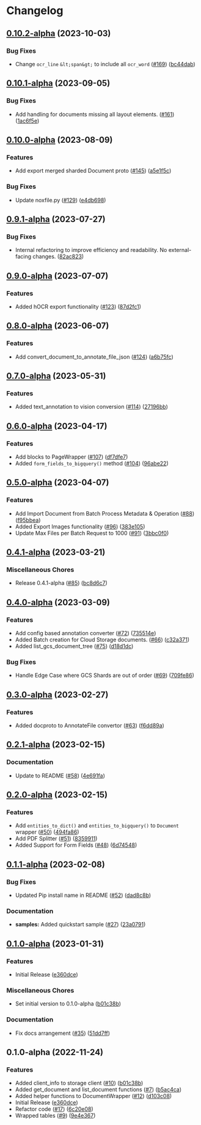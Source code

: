 # Changelog

## [0.10.2-alpha](https://github.com/googleapis/python-documentai-toolbox/compare/v0.10.1-alpha...v0.10.2-alpha) (2023-10-03)


### Bug Fixes

* Change `ocr_line` `&lt;span&gt;` to include all `ocr_word` ([#169](https://github.com/googleapis/python-documentai-toolbox/issues/169)) ([bc44dab](https://github.com/googleapis/python-documentai-toolbox/commit/bc44dabdbee713f54d3e4f9864195af924677e3a))

## [0.10.1-alpha](https://github.com/googleapis/python-documentai-toolbox/compare/v0.10.0-alpha...v0.10.1-alpha) (2023-09-05)


### Bug Fixes

* Add handling for documents missing all layout elements. ([#161](https://github.com/googleapis/python-documentai-toolbox/issues/161)) ([1ac6f5e](https://github.com/googleapis/python-documentai-toolbox/commit/1ac6f5e0e458cfd48594a69c857bcb0d8e1ab6e5))

## [0.10.0-alpha](https://github.com/googleapis/python-documentai-toolbox/compare/v0.9.1-alpha...v0.10.0-alpha) (2023-08-09)


### Features

* Add export merged sharded Document proto ([#145](https://github.com/googleapis/python-documentai-toolbox/issues/145)) ([a5e1f5c](https://github.com/googleapis/python-documentai-toolbox/commit/a5e1f5c331025d2cd748c952147f206595431cc7))


### Bug Fixes

* Update noxfile.py ([#129](https://github.com/googleapis/python-documentai-toolbox/issues/129)) ([e4db698](https://github.com/googleapis/python-documentai-toolbox/commit/e4db698d2de4bbe08417ff297523d0ac834d3031))

## [0.9.1-alpha](https://github.com/googleapis/python-documentai-toolbox/compare/v0.9.0-alpha...v0.9.1-alpha) (2023-07-27)


### Bug Fixes

* Internal refactoring to improve efficiency and readability. No external-facing changes. ([82ac823](https://github.com/googleapis/python-documentai-toolbox/commit/82ac823a7d207f1e9bd144e836e0f28c47f8ce47))

## [0.9.0-alpha](https://github.com/googleapis/python-documentai-toolbox/compare/v0.8.0-alpha...v0.9.0-alpha) (2023-07-07)


### Features

* Added hOCR export functionality ([#123](https://github.com/googleapis/python-documentai-toolbox/issues/123)) ([87d2fc1](https://github.com/googleapis/python-documentai-toolbox/commit/87d2fc160db3d9d5c3306f7e607f148462747aec))

## [0.8.0-alpha](https://github.com/googleapis/python-documentai-toolbox/compare/v0.7.0-alpha...v0.8.0-alpha) (2023-06-07)


### Features

* Add convert_document_to_annotate_file_json ([#124](https://github.com/googleapis/python-documentai-toolbox/issues/124)) ([a6b75fc](https://github.com/googleapis/python-documentai-toolbox/commit/a6b75fc11f07a71e436c65b8b2d6f357f18fc6a5))

## [0.7.0-alpha](https://github.com/googleapis/python-documentai-toolbox/compare/v0.6.0-alpha...v0.7.0-alpha) (2023-05-31)


### Features

* Added text_annotation to vision conversion ([#114](https://github.com/googleapis/python-documentai-toolbox/issues/114)) ([27196bb](https://github.com/googleapis/python-documentai-toolbox/commit/27196bbb6e8e90ef6ebcc5f97690b9751d70fd9b))

## [0.6.0-alpha](https://github.com/googleapis/python-documentai-toolbox/compare/v0.5.0-alpha...v0.6.0-alpha) (2023-04-17)


### Features

* Add blocks to PageWrapper ([#107](https://github.com/googleapis/python-documentai-toolbox/issues/107)) ([df7dfe7](https://github.com/googleapis/python-documentai-toolbox/commit/df7dfe7b79d39010d5addb3fa861a9c803caae45))
* Added `form_fields_to_bigquery()` method ([#104](https://github.com/googleapis/python-documentai-toolbox/issues/104)) ([96abe22](https://github.com/googleapis/python-documentai-toolbox/commit/96abe220c9909bcc5642ea146c06fd082a2f8009))

## [0.5.0-alpha](https://github.com/googleapis/python-documentai-toolbox/compare/v0.4.1-alpha...v0.5.0-alpha) (2023-04-07)


### Features

* Add Import Document from Batch Process Metadata & Operation ([#88](https://github.com/googleapis/python-documentai-toolbox/issues/88)) ([f95bbea](https://github.com/googleapis/python-documentai-toolbox/commit/f95bbeab818f37a9885f6025af04ad102e3e2b25))
* Added Export Images functionality ([#96](https://github.com/googleapis/python-documentai-toolbox/issues/96)) ([383e105](https://github.com/googleapis/python-documentai-toolbox/commit/383e1056669a07995825b4756a4100bb305bb98b))
* Update Max Files per Batch Request to 1000 ([#91](https://github.com/googleapis/python-documentai-toolbox/issues/91)) ([3bbc0f0](https://github.com/googleapis/python-documentai-toolbox/commit/3bbc0f08506be65392a19d9caec3450d68311989))

## [0.4.1-alpha](https://github.com/googleapis/python-documentai-toolbox/compare/v0.4.0-alpha...v0.4.1-alpha) (2023-03-21)


### Miscellaneous Chores

* Release 0.4.1-alpha ([#85](https://github.com/googleapis/python-documentai-toolbox/issues/85)) ([bc8d6c7](https://github.com/googleapis/python-documentai-toolbox/commit/bc8d6c75fdee7e3efd8138916a731a881cec8811))

## [0.4.0-alpha](https://github.com/googleapis/python-documentai-toolbox/compare/v0.3.0-alpha...v0.4.0-alpha) (2023-03-09)


### Features

* Add config based annotation converter ([#72](https://github.com/googleapis/python-documentai-toolbox/issues/72)) ([735514e](https://github.com/googleapis/python-documentai-toolbox/commit/735514e9120698487c47a7ec1107fb6f48c26ce1))
* Added Batch creation for Cloud Storage documents. ([#66](https://github.com/googleapis/python-documentai-toolbox/issues/66)) ([c32a371](https://github.com/googleapis/python-documentai-toolbox/commit/c32a371696047389b5baafe317d4c51449c6d7e9))
* Added list_gcs_document_tree ([#75](https://github.com/googleapis/python-documentai-toolbox/issues/75)) ([d18d1dc](https://github.com/googleapis/python-documentai-toolbox/commit/d18d1dc9a4c6cbd36b7a918ab26a9e229230747f))


### Bug Fixes

* Handle Edge Case where GCS Shards are out of order ([#69](https://github.com/googleapis/python-documentai-toolbox/issues/69)) ([709fe86](https://github.com/googleapis/python-documentai-toolbox/commit/709fe86dc883ee3dd2c250e1da936c9e5b77b1b9))

## [0.3.0-alpha](https://github.com/googleapis/python-documentai-toolbox/compare/v0.2.1-alpha...v0.3.0-alpha) (2023-02-27)


### Features

* Added docproto to AnnotateFile convertor ([#63](https://github.com/googleapis/python-documentai-toolbox/issues/63)) ([f6dd89a](https://github.com/googleapis/python-documentai-toolbox/commit/f6dd89ae2d12a990439358d0aa8f94566fba28bb))

## [0.2.1-alpha](https://github.com/googleapis/python-documentai-toolbox/compare/v0.2.0-alpha...v0.2.1-alpha) (2023-02-15)


### Documentation

* Update to README ([#58](https://github.com/googleapis/python-documentai-toolbox/issues/58)) ([4e691fa](https://github.com/googleapis/python-documentai-toolbox/commit/4e691fa8f46a24dbb2bf451f8e0d305c5c9ef607))

## [0.2.0-alpha](https://github.com/googleapis/python-documentai-toolbox/compare/v0.1.1-alpha...v0.2.0-alpha) (2023-02-15)


### Features

* Add `entities_to_dict()` and `entities_to_bigquery()` to `Document` wrapper ([#50](https://github.com/googleapis/python-documentai-toolbox/issues/50)) ([494fa86](https://github.com/googleapis/python-documentai-toolbox/commit/494fa864998b340e052f693ee963a4370128ae80))
* Add PDF Splitter ([#51](https://github.com/googleapis/python-documentai-toolbox/issues/51)) ([8359911](https://github.com/googleapis/python-documentai-toolbox/commit/8359911b55f4545421fa6ddc6f069eaf0311391d))
* Added Support for Form Fields ([#48](https://github.com/googleapis/python-documentai-toolbox/issues/48)) ([6d74548](https://github.com/googleapis/python-documentai-toolbox/commit/6d74548b471a0401b6fde66283aead507c046dd1))

## [0.1.1-alpha](https://github.com/googleapis/python-documentai-toolbox/compare/v0.1.0-alpha...v0.1.1-alpha) (2023-02-08)


### Bug Fixes

* Updated Pip install name in README ([#52](https://github.com/googleapis/python-documentai-toolbox/issues/52)) ([dad8c8b](https://github.com/googleapis/python-documentai-toolbox/commit/dad8c8bfb6241eaa1e24f0b239d39d1396c735c8))


### Documentation

* **samples:** Added quickstart sample ([#27](https://github.com/googleapis/python-documentai-toolbox/issues/27)) ([23a0791](https://github.com/googleapis/python-documentai-toolbox/commit/23a0791633b0c2c2fb65f3706ecb279d058239ad))

## [0.1.0-alpha](https://github.com/googleapis/python-documentai-toolbox/compare/v0.1.0-alpha...v0.1.0-alpha) (2023-01-31)


### Features

* Initial Release ([e360dce](https://github.com/googleapis/python-documentai-toolbox/commit/e360dcecca7da3191e249c4ed9cb871cd1659753))


### Miscellaneous Chores

* Set initial version to 0.1.0-alpha ([b01c38b](https://github.com/googleapis/python-documentai-toolbox/commit/b01c38b4b141cf15c7a3cee3e613a7799849ed6a))


### Documentation

* Fix docs arrangement ([#35](https://github.com/googleapis/python-documentai-toolbox/issues/35)) ([51dd7ff](https://github.com/googleapis/python-documentai-toolbox/commit/51dd7ff400f9d40b968efe7b32debd63c7c9b94c))

## 0.1.0-alpha (2022-11-24)


### Features

* Added client_info to storage client ([#10](https://github.com/googleapis/python-documentai-toolbox/issues/10)) ([b01c38b](https://github.com/googleapis/python-documentai-toolbox/commit/b01c38b4b141cf15c7a3cee3e613a7799849ed6a))
* Added get_document and list_document functions ([#7](https://github.com/googleapis/python-documentai-toolbox/issues/7)) ([b5ac4ca](https://github.com/googleapis/python-documentai-toolbox/commit/b5ac4caff9478f0b6dcb40c7cbe39747494aee2b))
* Added helper functions to DocumentWrapper ([#12](https://github.com/googleapis/python-documentai-toolbox/issues/12)) ([d103c08](https://github.com/googleapis/python-documentai-toolbox/commit/d103c0840b1cb42e7a46743ac2a02f4159b7ac16))
* Initial Release ([e360dce](https://github.com/googleapis/python-documentai-toolbox/commit/e360dcecca7da3191e249c4ed9cb871cd1659753))
* Refactor code ([#17](https://github.com/googleapis/python-documentai-toolbox/issues/17)) ([6c20e08](https://github.com/googleapis/python-documentai-toolbox/commit/6c20e0820a1f831657e951f20f53d56935082873))
* Wrapped tables ([#9](https://github.com/googleapis/python-documentai-toolbox/issues/9)) ([9e4e367](https://github.com/googleapis/python-documentai-toolbox/commit/9e4e367325d5b3ddfddfdf91c646af4b4eb91f16))
